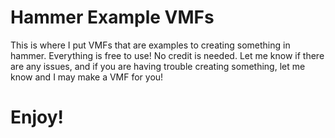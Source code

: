 # Hammer Example VMFs
This is where I put VMFs that are examples to creating something in hammer.
Everything is free to use! No credit is needed.
Let me know if there are any issues, and if you are having trouble creating something, let me know and I may make a VMF for you!

# Enjoy!
